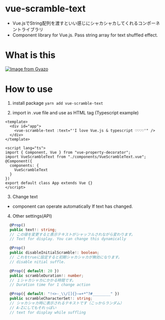 # vue-scramble-text

* Vue.jsでString配列を渡すといい感じにシャカシャカしてくれるコンポーネントライブラリ
* Component library for Vue.js. Pass string array for text shuffled effect.

# What is this 
[![Image from Gyazo](https://i.gyazo.com/6d3b481669a7f206bd27421354a7dbae.gif)](https://gyazo.com/6d3b481669a7f206bd27421354a7dbae)

# How to use
1. install package
`yarn add vue-scramble-text`

2. import in .vue file and use as HTML tag (Typescript example) 
```Vue
<template>
  <div id="app">
    <vue-scramble-text :text="'I love Vue.js & typescript ♡♡♡♡'" />
  </div>
</template>

<script lang="ts">
import { Component, Vue } from "vue-property-decorator";
import VueScrambleText from "./components/VueScrambleText.vue";
@Component({
  components: {
    VueScrambleText
  }
})
export default class App extends Vue {}
</script>
``` 

3. Change text
* component can operate automatically If text has changed.

4. Other settings(API)
```typescript
  @Prop()
  public text!: string;
  // この値を変更すると表示テキストがシャッフルされながら変わります。
  // Text for display. You can change this dynamically

  @Prop()
  public disableInitialScramble!: boolean;
  // これをtrueに設定すると初期シャカシャカが無効になります。
  // disable nitial suffle.

  @Prop({ default: 20 })
  public scrambleDuration!: number;
  // １シャカシャカにかかる時間です。
  // Duration time for 1 change action

  @Prop({ default: "!<>-_\\/[]{}—=+*^?#________" })
  public scrambleCharacterSet!: string;
  // シャカシャカ時に表示されるテキストです（こっからランダム）
  // A-Zにしてもそれっぽい
  // text for display while suffling
```